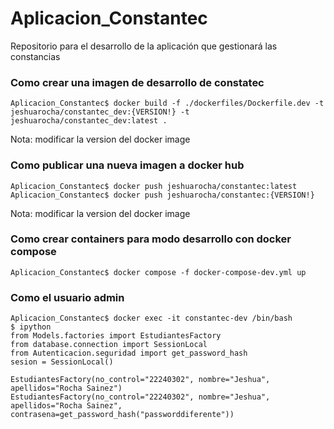 # Aplicacion_Constantec
Repositorio para el desarrollo de la aplicación que gestionará las constancias

### Como crear una imagen de desarrollo de constatec
```shell
Aplicacion_Constantec$ docker build -f ./dockerfiles/Dockerfile.dev -t jeshuarocha/constantec_dev:{VERSION!} -t jeshuarocha/constantec_dev:latest .
```
Nota: modificar la version del docker image

### Como publicar una nueva imagen a docker hub
```shell
Aplicacion_Constantec$ docker push jeshuarocha/constantec:latest
Aplicacion_Constantec$ docker push jeshuarocha/constantec:{VERSION!}
```
Nota: modificar la version del docker image

### Como crear containers para modo desarrollo con docker compose
```shell
Aplicacion_Constantec$ docker compose -f docker-compose-dev.yml up
```

### Como el usuario admin
```shell
Aplicacion_Constantec$ docker exec -it constantec-dev /bin/bash
$ ipython
from Models.factories import EstudiantesFactory
from database.connection import SessionLocal
from Autenticacion.seguridad import get_password_hash
sesion = SessionLocal()

EstudiantesFactory(no_control="22240302", nombre="Jeshua", apellidos="Rocha Sainez")
EstudiantesFactory(no_control="22240302", nombre="Jeshua", apellidos="Rocha Sainez", contrasena=get_password_hash("passworddiferente"))
```
